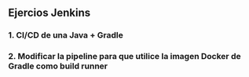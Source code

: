 ## Ejercios Jenkins
 
### 1. CI/CD de una Java + Gradle
 

### 2. Modificar la pipeline para que utilice la imagen Docker de Gradle como build runner

 